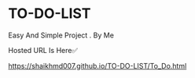 # TO-DO-LIST

Easy And Simple Project . By Me 

Hosted URL Is Here✅

https://shaikhmd007.github.io/TO-DO-LIST/To_Do.html
